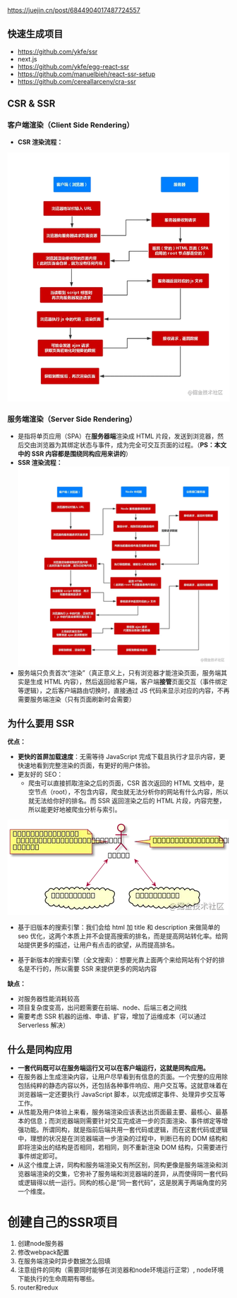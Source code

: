 https://juejin.cn/post/6844904017487724557

## 快速生成项目
- https://github.com/ykfe/ssr
- next.js
- https://github.com/ykfe/egg-react-ssr
- https://github.com/manuelbieh/react-ssr-setup
- https://github.com/cereallarceny/cra-ssr 

## CSR & SSR

### 客户端渲染（Client Side Rendering）

- **CSR 渲染流程：**

![React CSR.png](image/16eeb56642155f21~tplv-t2oaga2asx-watermark.awebp)

### 服务端渲染（Server Side Rendering）

- 是指将单页应用（SPA）在**服务器端**渲染成 HTML 片段，发送到浏览器，然后交由浏览器为其绑定状态与事件，成为完全可交互页面的过程。（**PS：本文中的 SSR 内容都是围绕同构应用来讲的**）
- **SSR 渲染流程：**![React SSR.jpg](image/16eeb5663f9bdfe7~tplv-t2oaga2asx-watermark.awebp)
- 服务端只负责首次“渲染”（真正意义上，只有浏览器才能渲染页面，服务端其实是生成 HTML 内容），然后返回给客户端，客户端**接管**页面交互（事件绑定等逻辑），之后客户端路由切换时，直接通过 JS 代码来显示对应的内容，不再需要服务端渲染（只有页面刷新时会需要）



## 为什么要用 SSR

**优点：**

- **更快的首屏加载速度**：无需等待 JavaScript 完成下载且执行才显示内容，更快速地看到完整渲染的页面，有更好的用户体验。
- 更友好的 SEO：
  - 爬虫可以直接抓取渲染之后的页面，CSR 首次返回的 HTML 文档中，是空节点（root），不包含内容，爬虫就无法分析你的网站有什么内容，所以就无法给你好的排名。而 SSR 返回渲染之后的 HTML 片段，内容完整，所以能更好地被爬虫分析与索引。



![img](image/16eeb566424a13e1~tplv-t2oaga2asx-watermark.awebp)





- 基于旧版本的搜索引擎：我们会给 html 加 title 和 description 来做简单的 seo 优化，这两个本质上并不会提高搜索的排名，而是提高网站转化率。给网站提供更多的描述，让用户有点击的欲望，从而提高排名。

- 基于新版本的搜索引擎（全文搜索）：想要光靠上面两个来给网站有个好的排名是不行的，所以需要 SSR 来提供更多的网站内容



**缺点：**
- 对服务器性能消耗较高
- 项目复杂度变高，出问题需要在前端、node、后端三者之间找
- 需要考虑 SSR 机器的运维、申请、扩容，增加了运维成本（可以通过 Serverless 解决）

  



## 什么是同构应用

- **一套代码既可以在服务端运行又可以在客户端运行，这就是同构应用。**
- 在服务器上生成渲染内容，让用户尽早看到有信息的页面。一个完整的应用除包括纯粹的静态内容以外，还包括各种事件响应、用户交互等。这就意味着在浏览器端一定还要执行 JavaScript 脚本，以完成绑定事件、处理异步交互等工作。
- 从性能及用户体验上来看，服务端渲染应该表达出页面最主要、最核心、最基本的信息；而浏览器端则需要针对交互完成进一步的页面渲染、事件绑定等增强功能。所谓同构，就是指前后端共用一套代码或逻辑，而在这套代码或逻辑中，理想的状况是在浏览器端进一步渲染的过程中，判断已有的 DOM 结构和即将渲染出的结构是否相同，若相同，则不重新渲染 DOM 结构，只需要进行事件绑定即可。
- 从这个维度上讲，同构和服务端渲染又有所区别，同构更像是服务端渲染和浏览器端渲染的交集，它弥补了服务端和浏览器端的差异，从而使得同一套代码或逻辑得以统一运行。同构的核心是“同一套代码”，这是脱离于两端角度的另一个维度。


# 创建自己的SSR项目
1. 创建node服务器
2. 修改webpack配置
3. 在服务端渲染时异步数据怎么回填
4. 注意组件的同构（需要同时能够在浏览器和node环境运行正常）, node环境下能执行的生命周期有哪些。
5. router和redux












